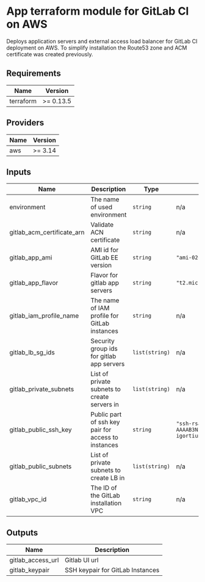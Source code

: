 # App terraform module for GitLab CI on AWS

Deploys application servers and external access load balancer for GitLab CI deployment on AWS.
To simplify installation the Route53 zone and ACM certificate was created previously.

## Requirements

| Name | Version |
|------|---------|
| terraform | >= 0.13.5 |

## Providers

| Name | Version |
|------|---------|
| aws | >= 3.14 |

## Inputs

| Name | Description | Type | Default | Required |
|------|-------------|------|---------|:--------:|
| environment | The name of used environment | `string` | n/a | yes |
| gitlab\_acm\_certificate\_arn | Validate ACN certificate | `string` | n/a | yes |
| gitlab\_app\_ami | AMI id for GitLab EE version | `string` | `"ami-02c2be8bfcc172b1c"` | no |
| gitlab\_app\_flavor | Flavor for gitlab app servers | `string` | `"t2.micro"` | no |
| gitlab\_iam\_profile\_name | The name of IAM profile for GitLab instances | `string` | n/a | yes |
| gitlab\_lb\_sg\_ids | Security group ids for gitlab app servers | `list(string)` | n/a | yes |
| gitlab\_private\_subnets | List of private subnets to create servers in | `list(string)` | n/a | yes |
| gitlab\_public\_ssh\_key | Public part of ssh key pair for access to instances | `string` | `"ssh-rsa AAAAB3NzaC1yc2EAAAABIwAAAIEAqk+k1HXWuUUJw2MFipf35QRUpyOCBCIp/d2/F1drQbgrNwn9ZMgd3tjLLTDRPzD9+kNOkzbxpgXyfG0ukyrG9ovYj3e+Oc/1C36swFn9Zr5fxCC41yznr5axo0O/r0vZ9vH5BfIPGc5XNgXygnHiY7nFdWvoZcRQridjkRZqMuU= igortiunov@gmail.com"` | no |
| gitlab\_public\_subnets | List of private subnets to create LB in | `list(string)` | n/a | yes |
| gitlab\_vpc\_id | The ID of the GitLab installation VPC | `string` | n/a | yes |

## Outputs

| Name | Description |
|------|-------------|
| gitlab\_access\_url | Gitlab UI url |
| gitlab\_keypair | SSH keypair for GitLab Instances |

